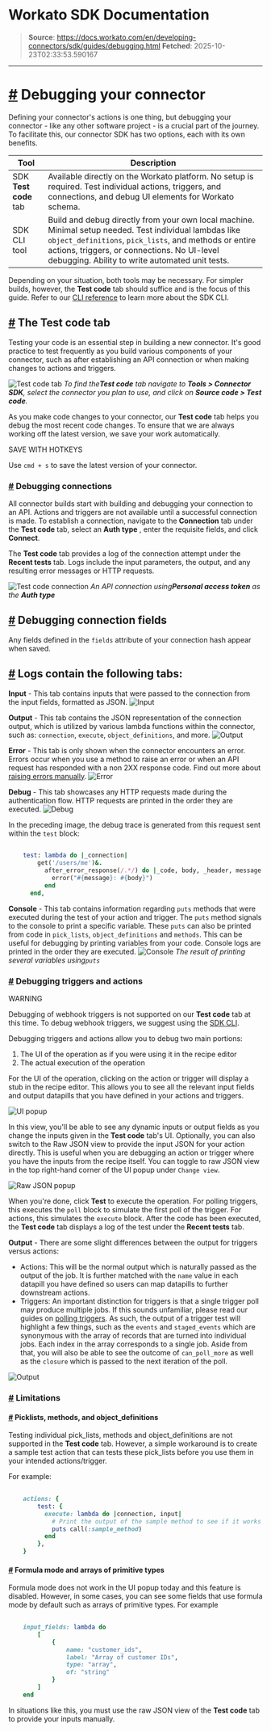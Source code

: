 # Workato SDK Documentation

> **Source**: https://docs.workato.com/en/developing-connectors/sdk/guides/debugging.html
> **Fetched**: 2025-10-23T02:33:53.590167

---

# [#](<#debugging-your-connector>) Debugging your connector

Defining your connector's actions is one thing, but debugging your connector - like any other software project - is a crucial part of the journey. To facilitate this, our connector SDK has two options, each with its own benefits.

Tool | Description  
---|---  
SDK **Test code** tab | Available directly on the Workato platform. No setup is required. Test individual actions, triggers, and connections, and debug UI elements for Workato schema.  
SDK CLI tool | Build and debug directly from your own local machine. Minimal setup needed. Test individual lambdas like `object_definitions`, `pick_lists`, and methods or entire actions, triggers, or connections. No UI-level debugging. Ability to write automated unit tests.  

Depending on your situation, both tools may be necessary. For simpler builds, however, the **Test code** tab should suffice and is the focus of this guide. Refer to our [CLI reference](</developing-connectors/sdk/cli.html#sdk-cli>) to learn more about the SDK CLI.

## [#](<#the-test-code-tab>) The Test code tab

Testing your code is an essential step in building a new connector. It's good practice to test frequently as you build various components of your connector, such as after establishing an API connection or when making changes to actions and triggers.

![Test code tab](/assets/img/test-code-tab.d957a3fd.png) _To find the**Test code** tab navigate to **Tools > Connector SDK**, select the connector you plan to use, and click on **Source code > Test code**._

As you make code changes to your connector, our **Test code** tab helps you debug the most recent code changes. To ensure that we are always working off the latest version, we save your work automatically.

SAVE WITH HOTKEYS

Use `cmd + s` to save the latest version of your connector.

### [#](<#debugging-connections>) Debugging connections

All connector builds start with building and debugging your connection to an API. Actions and triggers are not available until a successful connection is made. To establish a connection, navigate to the **Connection** tab under the **Test code** tab, select an **Auth type** , enter the requisite fields, and click **Connect**.

The **Test code** tab provides a log of the connection attempt under the **Recent tests** tab. Logs include the input parameters, the output, and any resulting error messages or HTTP requests.

![Test code connection](/assets/img/test-code-connection-fields.7d00ab2f.png) _An API connection using**Personal access token** as the **Auth type**_

## [#](<#debugging-connection-fields>) Debugging connection fields

Any fields defined in the `fields` attribute of your connection hash appear when saved.

## [#](<#logs-contain-the-following-tabs>) Logs contain the following tabs:

**Input** \- This tab contains inputs that were passed to the connection from the input fields, formatted as JSON. ![Input](/assets/img/test-code-connection-input.31d4b525.png)

**Output** \- This tab contains the JSON representation of the connection output, which is utilized by various lambda functions within the connector, such as: `connection`, `execute`, `object_definitions`, and more. ![Output](/assets/img/test-code-connection-output.27a638aa.png)

**Error** \- This tab is only shown when the connector encounters an error. Errors occur when you use a method to raise an error or when an API request has responded with a non 2XX response code. Find out more about [raising errors manually](</developing-connectors/sdk/guides/error-handling.html#validating-inputs>). ![Error](/assets/img/test-code-connection-error.365130de.png)

**Debug** \- This tab showcases any HTTP requests made during the authentication flow. HTTP requests are printed in the order they are executed. ![Debug](/assets/img/test-code-connection-debug.76f1fe5a.png)

In the preceding image, the debug trace is generated from this request sent within the `test` block:
```ruby
 
    test: lambda do |_connection|
        get('/users/me')&.
          after_error_response(/.*/) do |_code, body, _header, message|
            error("#{message}: #{body}")
          end
      end,


```

**Console** \- This tab contains information regarding `puts` methods that were executed during the test of your action and trigger. The `puts` method signals to the console to print a specific variable. These `puts` can also be printed from code in `pick_lists`, `object_definitions` and `methods`. This can be useful for debugging by printing variables from your code. Console logs are printed in the order they are executed. ![Console](/assets/img/debugger-connection-console.cc8cc59d.png) _The result of printing several variables using`puts`_

### [#](<#debugging-triggers-and-actions>) Debugging triggers and actions

WARNING

Debugging of webhook triggers is not supported on our **Test code** tab at this time. To debug webhook triggers, we suggest using the [SDK CLI](</developing-connectors/sdk/cli.html#sdk-cli>).

Debugging triggers and actions allow you to debug two main portions:

  1. The UI of the operation as if you were using it in the recipe editor
  2. The actual execution of the operation

For the UI of the operation, clicking on the action or trigger will display a stub in the recipe editor. This allows you to see all the relevant input fields and output datapills that you have defined in your actions and triggers.

![UI popup](/assets/img/debugger-operation-ui.44ff375e.png)

In this view, you'll be able to see any dynamic inputs or output fields as you change the inputs given in the **Test code** tab's UI. Optionally, you can also switch to the Raw JSON view to provide the input JSON for your action directly. This is useful when you are debugging an action or trigger where you have the inputs from the recipe itself. You can toggle to raw JSON view in the top right-hand corner of the UI popup under `Change view`.

![Raw JSON popup](/assets/img/debugger-operation-raw-json.140247ad.png)

When you're done, click **Test** to execute the operation. For polling triggers, this executes the `poll` block to simulate the first poll of the trigger. For actions, this simulates the `execute` block. After the code has been executed, the **Test code** tab displays a log of the test under the **Recent tests** tab.

**Output** \- There are some slight differences between the output for triggers versus actions:

  * Actions: This will be the normal output which is naturally passed as the output of the job. It is further matched with the `name` value in each datapill you have defined so users can map datapills to further downstream actions.
  * Triggers: An important distinction for triggers is that a single trigger poll may produce multiple jobs. If this sounds unfamiliar, please read our guides on [polling triggers](</developing-connectors/sdk/guides/building-triggers/poll.html#how-to-guides-polling-trigger>). As such, the output of a trigger test will highlight a few things, such as the `events` and `staged_events` which are synonymous with the array of records that are turned into individual jobs. Each index in the array corresponds to a single job. Aside from that, you will also be able to see the outcome of `can_poll_more` as well as the `closure` which is passed to the next iteration of the poll.

![Output](/assets/img/debugger-operation-output.6759a239.png)

### [#](<#limitations>) Limitations

#### [#](<#picklists-methods-and-object-definitions>) Picklists, methods, and object_definitions

Testing individual pick_lists, methods and object_definitions are not supported in the **Test code** tab. However, a simple workaround is to create a sample test action that can tests these pick_lists before you use them in your intended actions/trigger.

For example:
```ruby
 
    actions: {
        test: {
          execute: lambda do |connection, input|
            # Print the output of the sample method to see if it works as intended
            puts call(:sample_method)
          end
        },
    }


```

#### [#](<#formula-mode-and-arrays-of-primitive-types>) Formula mode and arrays of primitive types

Formula mode does not work in the UI popup today and this feature is disabled. However, in some cases, you can see some fields that use formula mode by default such as arrays of primitive types. For example
```ruby
 
    input_fields: lambda do 
        [
            {
                name: "customer_ids",
                label: "Array of customer IDs",
                type: "array",
                of: "string"
            }
        ]
    end


```

In situations like this, you must use the raw JSON view of the **Test code** tab to provide your inputs manually.

